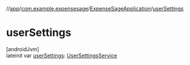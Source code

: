 //[app](../../../index.md)/[com.example.expensesage](../index.md)/[ExpenseSageApplication](index.md)/[userSettings](user-settings.md)

# userSettings

[androidJvm]\
lateinit var [userSettings](user-settings.md): [UserSettingsService](../../com.example.expensesage.data/-user-settings-service/index.md)
